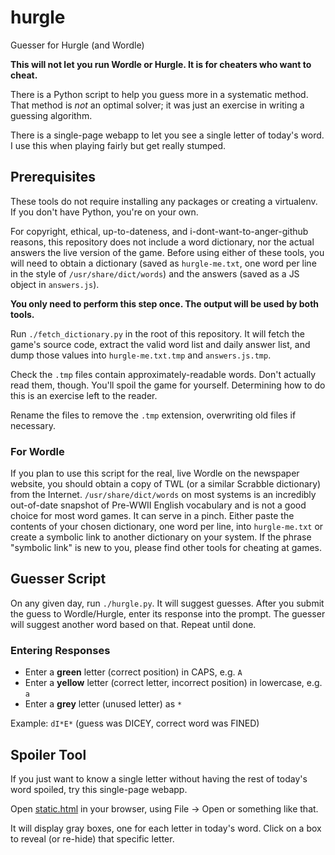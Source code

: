# hurgle

Guesser for Hurgle (and Wordle)

**This will not let you run Wordle or Hurgle. It is for cheaters who want to cheat.**

There is a Python script to help you guess more in a systematic method. That method is _not_ an optimal solver; it was just an exercise in writing a guessing algorithm.

There is a single-page webapp to let you see a single letter of today's word. I use this when playing fairly but get really stumped.

## Prerequisites

These tools do not require installing any packages or creating a virtualenv. If you don't have Python, you're on your own.

For copyright, ethical, up-to-dateness, and i-dont-want-to-anger-github reasons, this repository does not include a word dictionary, nor the actual answers the live version of the game. Before using either of these tools, you will need to obtain a dictionary (saved as `hurgle-me.txt`, one word per line in the style of `/usr/share/dict/words`) and the answers (saved as a JS object in `answers.js`).

**You only need to perform this step once. The output will be used by both tools.**

Run `./fetch_dictionary.py` in the root of this repository. It will fetch the game's source code, extract the valid word list and daily answer list, and dump those values into `hurgle-me.txt.tmp` and `answers.js.tmp`.

Check the `.tmp` files contain approximately-readable words. Don't actually read them, though. You'll spoil the game for yourself. Determining how to do this is an exercise left to the reader.

Rename the files to remove the `.tmp` extension, overwriting old files if necessary.

### For Wordle

If you plan to use this script for the real, live Wordle on the newspaper website, you should obtain a copy of TWL (or a similar Scrabble dictionary) from the Internet. `/usr/share/dict/words` on most systems is an incredibly out-of-date snapshot of Pre-WWII English vocabulary and is not a good choice for most word games. It can serve in a pinch. Either paste the contents of your chosen dictionary, one word per line, into `hurgle-me.txt` or create a symbolic link to another dictionary on your system. If the phrase "symbolic link" is new to you, please find other tools for cheating at games.

## Guesser Script

On any given day, run `./hurgle.py`. It will suggest guesses. After you submit the guess to Wordle/Hurgle, enter its response into the prompt. The guesser will suggest another word based on that. Repeat until done.

### Entering Responses

* Enter a **green** letter (correct position) in CAPS, e.g. `A`
* Enter a **yellow** letter (correct letter, incorrect position) in lowercase, e.g. `a`
* Enter a **grey** letter (unused letter) as `*`

Example: `dI*E*` (guess was DICEY, correct word was FINED)

## Spoiler Tool

If you just want to know a single letter without having the rest of today's word spoiled, try this single-page webapp. 

Open [static.html](static.html) in your browser, using File -> Open or something like that.

It will display gray boxes, one for each letter in today's word. Click on a box to reveal (or re-hide) that specific letter.
